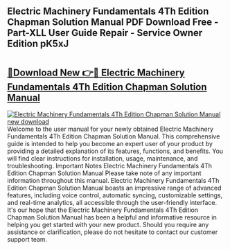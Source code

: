 ## Electric Machinery Fundamentals 4Th Edition Chapman Solution Manual PDF Download Free - Part-XLL User Guide Repair - Service Owner Edition pK5xJ

# <h2><a href="http://bc76964.oget.top/?id=Electric+Machinery+Fundamentals+4Th+Edition+Chapman+Solution+Manual">🔗Download New 👉🔴 Electric Machinery Fundamentals 4Th Edition Chapman Solution Manual</a></h2>

[![Electric Machinery Fundamentals 4Th Edition Chapman Solution Manual new download](https://i.imgur.com/5g1atiW.png)](http://bc76964.oget.top/?id=Electric+Machinery+Fundamentals+4Th+Edition+Chapman+Solution+Manual)
Welcome to the user manual for your newly obtained Electric Machinery Fundamentals 4Th Edition Chapman Solution Manual. This comprehensive guide is intended to help you become an expert user of your product by providing a detailed explanation of its features, functions, and benefits. You will find clear instructions for installation, usage, maintenance, and troubleshooting. Important Notes Electric Machinery Fundamentals 4Th Edition Chapman Solution Manual Please take note of any important information throughout this manual. Electric Machinery Fundamentals 4Th Edition Chapman Solution Manual boasts an impressive range of advanced features, including voice control, automatic syncing, customizable settings, and real-time analytics, all accessible through the user-friendly interface. It's our hope that the Electric Machinery Fundamentals 4Th Edition Chapman Solution Manual has been a helpful and informative resource in helping you get started with your new product. Should you require any assistance or clarification, please do not hesitate to contact our customer support team.
